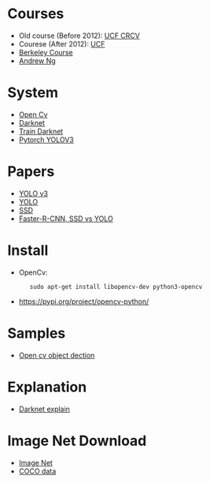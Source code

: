 # Courses
* Old course (Before 2012): [UCF CRCV](https://www.youtube.com/watch?v=_qgKQGsuKeQ&index=5&list=PLd3hlSJsX_Imk_BPmB_H3AQjFKZS9XgZm)
* Courese (After 2012): [UCF](https://sites.google.com/site/ucfcap6411/schedule)
* [Berkeley Course](http://inst.eecs.berkeley.edu/~cs280/sp18/)
* [Andrew Ng](https://www.youtube.com/watch?v=9s_FpMpdYW8)

# System
* [Open Cv](https://opencv-python-tutroals.readthedocs.io/en/latest/py_tutorials/py_tutorials.html)
* [Darknet](https://github.com/pjreddie/darknet/tree/master)
* [Train Darknet](https://github.com/AlexeyAB/darknet#how-to-train-pascal-voc-data)
* [Pytorch YOLOV3](https://github.com/eriklindernoren/PyTorch-YOLOv3)

# Papers
* [YOLO v3](https://pjreddie.com/media/files/papers/YOLOv3.pdf)
* [YOLO](https://arxiv.org/abs/1506.02640)
* [SSD](https://arxiv.org/abs/1512.02325)
* [Faster-R-CNN, SSD vs YOLO](https://medium.com/@jonathan_hui/what-do-we-learn-from-single-shot-object-detectors-ssd-yolo-fpn-focal-loss-3888677c5f4d)

# Install
* OpenCv: 
   ```
      sudo apt-get install libopencv-dev python3-opencv
   ```
* https://pypi.org/project/opencv-python/

# Samples
* [Open cv object dection](https://www.arunponnusamy.com/yolo-object-detection-opencv-python.html)

# Explanation
* [Darknet explain](https://towardsdatascience.com/yolo-v3-object-detection-53fb7d3bfe6b)

# Image Net Download
* [Image Net](http://image-net.org/challenges/LSVRC/2017/download-images-1p39.php)
* [COCO data](https://github.com/eriklindernoren/PyTorch-YOLOv3)
